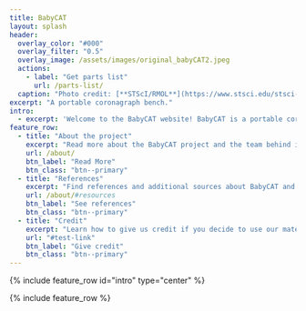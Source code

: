 ```yaml
---
title: BabyCAT
layout: splash
header:
  overlay_color: "#000"
  overlay_filter: "0.5"
  overlay_image: /assets/images/original_babyCAT2.jpeg
  actions:
    - label: "Get parts list"
      url: /parts-list/
  caption: "Photo credit: [**STScI/RMOL**](https://www.stsci.edu/stsci-research/research-topics-and-programs/russell-b-makidon-optics-laboratory)"
excerpt: "A portable coronagraph bench."
intro: 
  - excerpt: 'Welcome to the BabyCAT website! BabyCAT is a portable coronagraph bench designed to interactively demonstrate coronagraphy. You can download a full parts list and build your own BabyCAY - make sure to let us know if you do!'
feature_row:
  - title: "About the project"
    excerpt: "Read more about the BabyCAT project and the team behind it."
    url: /about/
    btn_label: "Read More"
    btn_class: "btn--primary"
  - title: "References"
    excerpt: "Find references and additional sources about BabyCAT and coronagraphy."
    url: /about/#resources
    btn_label: "See references"
    btn_class: "btn--primary"
  - title: "Credit"
    excerpt: "Learn how to give us credit if you decide to use our materials to build your own BabyCAT."
    url: "#test-link"
    btn_label: "Give credit"
    btn_class: "btn--primary"
---
```


{% include feature_row id="intro" type="center" %}

{% include feature_row %}


